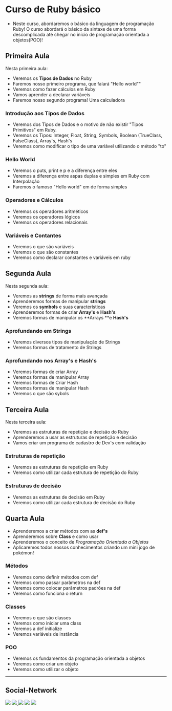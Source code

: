 # Curso de Ruby básico

- Neste curso, abordaremos o básico da linguagem de programação Ruby! O curso abordará o básico da sintaxe de uma forma descomplicada até chegar no início de programação orientada a objetos(POO)!

## Primeira Aula

Nesta primeira aula:

- Veremos os **Tipos de Dados** no Ruby
- Faremos nosso primeiro programa, que falará "Hello world""
- Veremos como fazer cálculos em Ruby
- Vamos aprender a declarar variáveis
- Faremos nosso segundo programa! Uma calculadora

### Introdução aos Tipos de Dados

- Veremos dos Tipos de Dados e o motivo de não existir "Tipos Primitivos" em Ruby.
- Veremos os Tipos: Integer, Float, String, Symbols, Boolean (TrueClass, FalseClass), Array's, Hash's
- Veremos como modificar o tipo de uma variável utilizando o método "to"

### Hello World

- Veremos o puts, print e p e a diferença entre eles
- Veremos a diferença entre aspas duplas e simples em Ruby com Interpolação
- Faremos o famoso "Hello world" em de forma simples

### Operadores e Cálculos

- Veremos os operadores aritméticos
- Veremos os operadores lógicos
- Veremos os operadores relacionais

### Variáveis e Contantes

- Veremos o que são variáveis
- Veremos o que são constantes
- Veremos como declarar constantes e variáveis em ruby

## Segunda Aula

Nesta segunda aula:

- Veremos as **strings** de forma mais avançada
- Aprenderemos formas de manipular **strings**
- Veremos os **symbols** e suas características
- Aprenderemos formas de criar **Array's** e **Hash's**
- Veremos formas de manipular os **Arrays **e **Hash's**

### Aprofundando em Strings

- Veremos diversos tipos de manipulação de Strings
- Veremos formas de tratamento de Strings

### Aprofundando nos Array's e Hash's

- Veremos formas de criar Array
- Veremos formas de manipular Array
- Veremos formas de Criar Hash
- Veremos formas de manipular Hash
- Veremos o que são sybols

## Terceira Aula

Nesta terceira aula:

- Veremos as estruturas de repetição e decisão do Ruby
- Aprenderemos a usar as estruturas de repetição e decisão
- Vamos criar um programa de cadastro de Dev's com validação

### Estruturas de repetição

- Veremos as estruturas de repetição em Ruby
- Veremos como utilizar cada estrutura de repetição do Ruby

### Estruturas de decisão

- Veremos as estruturas de decisão em Ruby
- Veremos como utilizar cada estrutura de decisão do Ruby

## Quarta Aula

- Aprenderemos a criar métodos com as **def's**
- Aprenderemos sobre **Class** e como usar
- Aprenderemos o conceito de *Programação Orientada a Objetos*
- Aplicaremos todos nossos conhecimentos criando um mini jogo de pokémon!

### Métodos

- Veremos como definir métodos com def
- Veremos como passar parâmetros na def
- Veremos como colocar parâmetros padrões na def
- Veremos como funciona o return

### Classes

- Veremos o que são classes
- Veremos como iniciar uma class
- Veremos a def initialize
- Veremos variáveis de instância

### POO

- Veremos os fundamentos da programação orientada a objetos
- Veremos como criar um objeto
- Veremos como utilizar o objeto
---


## Social-Network

<div>
  	<a href="https://www.youtube.com/channel/UCQxsPy4aLwGQ9fjZhsDJ70Q" target="_blank"><img src="https://img.shields.io/badge/-Youtube-%23EA4335?style=for-the-badge&logo=youtube&logoColor=white" target="_blank"></a>
    <a href = "mailto: arthurhydr@wearehackerone.com"><img src="https://img.shields.io/badge/-Gmail-%23EA4335?style=for-the-badge&logo=gmail&logoColor=white" target="_blank"</a>
  	<a href="https://instagram.com/ottoni.arthur" target="_blank"><img src="https://img.shields.io/badge/-Instagram-%23E4405F?style=for-the-badge&logo=instagram&logoColor=white" target="_blank"></a>
    <a href="https://www.linkedin.com/in/arthur-ottoni-a62902207/" target="_blank"><img src="https://img.shields.io/badge/-LinkedIn-%230077B5?style=for-the-badge&logo=linkedin&logoColor=white" target="_blank"></a>
  	<a href="https://twitter.com/ottoni_arthur" target="_blank"><img src="https://img.shields.io/badge/-Twitter-%231DA1F2?style=for-the-badge&logo=twitter&logoColor=white" target="_blank"></a>
</div>
